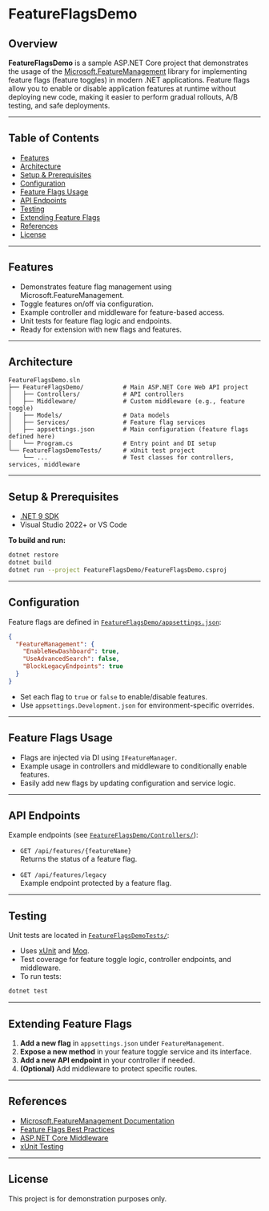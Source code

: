 ﻿# FeatureFlagsDemo

## Overview

**FeatureFlagsDemo** is a sample ASP.NET Core project that demonstrates the usage of the [Microsoft.FeatureManagement](https://learn.microsoft.com/en-us/azure/azure-app-configuration/feature-management-overview) library for implementing feature flags (feature toggles) in modern .NET applications. Feature flags allow you to enable or disable application features at runtime without deploying new code, making it easier to perform gradual rollouts, A/B testing, and safe deployments.

---

## Table of Contents

- [Features](#features)
- [Architecture](#architecture)
- [Setup & Prerequisites](#setup--prerequisites)
- [Configuration](#configuration)
- [Feature Flags Usage](#feature-flags-usage)
- [API Endpoints](#api-endpoints)
- [Testing](#testing)
- [Extending Feature Flags](#extending-feature-flags)
- [References](#references)
- [License](#license)

---

## Features

- Demonstrates feature flag management using Microsoft.FeatureManagement.
- Toggle features on/off via configuration.
- Example controller and middleware for feature-based access.
- Unit tests for feature flag logic and endpoints.
- Ready for extension with new flags and features.

---

## Architecture

```
FeatureFlagsDemo.sln
├── FeatureFlagsDemo/           # Main ASP.NET Core Web API project
│   ├── Controllers/            # API controllers
│   ├── Middleware/             # Custom middleware (e.g., feature toggle)
│   ├── Models/                 # Data models
│   ├── Services/               # Feature flag services
│   ├── appsettings.json        # Main configuration (feature flags defined here)
│   └── Program.cs              # Entry point and DI setup
└── FeatureFlagsDemoTests/      # xUnit test project
    └── ...                     # Test classes for controllers, services, middleware
```

---

## Setup & Prerequisites

- [.NET 9 SDK](https://dotnet.microsoft.com/download/dotnet/9.0)
- Visual Studio 2022+ or VS Code

**To build and run:**

```sh
dotnet restore
dotnet build
dotnet run --project FeatureFlagsDemo/FeatureFlagsDemo.csproj
```

---

## Configuration

Feature flags are defined in [`FeatureFlagsDemo/appsettings.json`](FeatureFlagsDemo/appsettings.json):

```json
{
  "FeatureManagement": {
    "EnableNewDashboard": true,
    "UseAdvancedSearch": false,
    "BlockLegacyEndpoints": true
  }
}
```

- Set each flag to `true` or `false` to enable/disable features.
- Use `appsettings.Development.json` for environment-specific overrides.

---

## Feature Flags Usage

- Flags are injected via DI using `IFeatureManager`.
- Example usage in controllers and middleware to conditionally enable features.
- Easily add new flags by updating configuration and service logic.

---

## API Endpoints

Example endpoints (see [`FeatureFlagsDemo/Controllers/`](FeatureFlagsDemo/Controllers/)):

- `GET /api/features/{featureName}`  
  Returns the status of a feature flag.

- `GET /api/features/legacy`  
  Example endpoint protected by a feature flag.

---

## Testing

Unit tests are located in [`FeatureFlagsDemoTests/`](FeatureFlagsDemoTests/):

- Uses [xUnit](https://xunit.net/) and [Moq](https://github.com/moq/moq4).
- Test coverage for feature toggle logic, controller endpoints, and middleware.
- To run tests:

```sh
dotnet test
```

---

## Extending Feature Flags

1. **Add a new flag** in `appsettings.json` under `FeatureManagement`.
2. **Expose a new method** in your feature toggle service and its interface.
3. **Add a new API endpoint** in your controller if needed.
4. **(Optional)** Add middleware to protect specific routes.

---

## References

- [Microsoft.FeatureManagement Documentation](https://learn.microsoft.com/en-us/azure/azure-app-configuration/feature-management-overview)
- [Feature Flags Best Practices](https://martinfowler.com/articles/feature-toggles.html)
- [ASP.NET Core Middleware](https://learn.microsoft.com/en-us/aspnet/core/fundamentals/middleware/)
- [xUnit Testing](https://xunit.net/)

---

## License

This project is for demonstration purposes only.